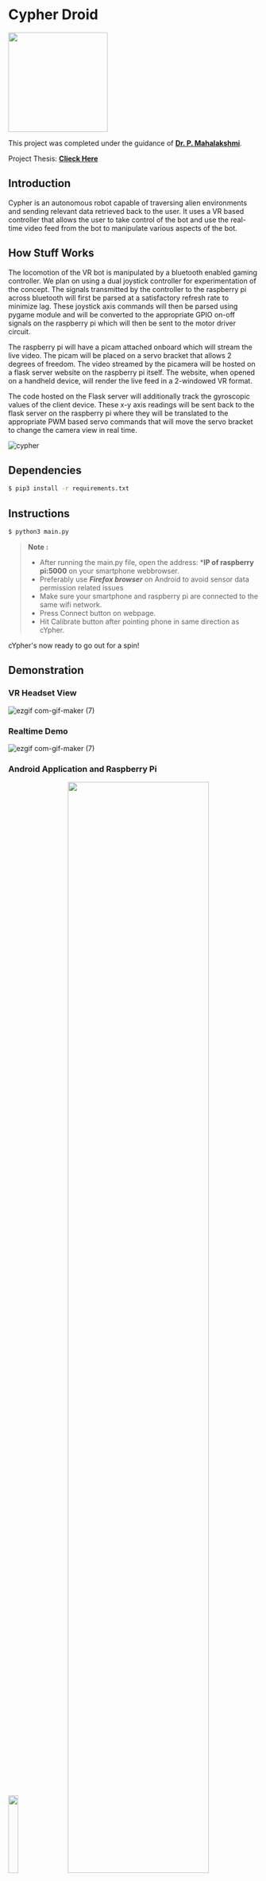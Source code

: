 # Cypher Droid
<img src = "https://user-images.githubusercontent.com/36445600/115154600-63d0c980-a099-11eb-89e3-b63df0a62877.png" width = "200" height = "200">


This project was completed under the guidance of [**Dr. P. Mahalakshmi**](https://research.vit.ac.in/researcher/mahalakshmi-p).

Project Thesis: [**Clieck Here**](https://github.com/7enTropy7/cypher_droid/blob/main/Thesis.pdf)

## Introduction

Cypher is an autonomous robot capable of traversing alien environments and sending relevant data retrieved back to the user. It uses a VR based controller that allows the user to take control of the bot and use the real-time video feed from the bot to manipulate various aspects of the bot.

## How Stuff Works

The locomotion of the VR bot is manipulated by a bluetooth enabled gaming controller. We plan on using a dual joystick controller for experimentation of the concept. The signals transmitted by the controller to the raspberry pi across bluetooth will first be parsed at a satisfactory refresh rate to minimize lag. These joystick axis commands will then be parsed using pygame module and will be converted to the appropriate GPIO on-off signals on the raspberry pi which will then be sent to the motor driver circuit. 

The raspberry pi will have a picam attached onboard which will stream the live video. The picam will be placed on a servo bracket that allows 2 degrees of freedom. The video streamed by the picamera will be hosted on a flask server website on the raspberry pi itself. The website, when opened on a handheld device, will render the live feed in a 2-windowed VR format. 

The code hosted on the Flask server will additionally track the gyroscopic values of the client device. These x-y axis readings will be sent back to the flask server on the raspberry pi where they will be translated to the appropriate PWM based servo commands that will move the servo bracket to change the camera view in real time. 

![cypher](https://user-images.githubusercontent.com/36446402/114155223-dd9ce080-993e-11eb-98ac-7e8cd16f845f.png)


## Dependencies
```bash
$ pip3 install -r requirements.txt
```

## Instructions
```bash
$ python3 main.py
```

> **Note :** 
> - After running the main.py file, open the address: ***IP of raspberry pi:5000** on your smartphone webbrowser.
> - Preferably use ***Firefox browser*** on Android to avoid sensor data permission related issues
> - Make sure your smartphone and raspberry pi are connected to the same wifi network.
> - Press Connect button on webpage.
> - Hit Calibrate button after pointing phone in same direction as cYpher.

cYpher's now ready to go out for a spin!

## Demonstration

### VR Headset View

![ezgif com-gif-maker (7)](https://user-images.githubusercontent.com/36446402/114066930-dda6cd00-98b9-11eb-8a0f-457779c7e8b9.gif)

### Realtime Demo
![ezgif com-gif-maker (7)](https://user-images.githubusercontent.com/36446402/114071931-4fcde080-98bf-11eb-8c4c-67c4076cd932.gif)

### Android Application and Raspberry Pi
<p float="middle">
<img src = "https://user-images.githubusercontent.com/36445600/115995509-33d57900-a5f9-11eb-9c29-c698cbeb0784.gif" width = "20%" height = "20%"/>
  &nbsp &nbsp
<img src = "https://user-images.githubusercontent.com/36445600/115995682-e9a0c780-a5f9-11eb-9d2d-dde3a48b4809.gif" width = "75%" height = "75%"/>
</p>

## Creators
* [**Atharva Hudlikar**](https://github.com/Mastermind0100)
* [**Unnikrishnan Menon**](https://github.com/7enTropy7)

